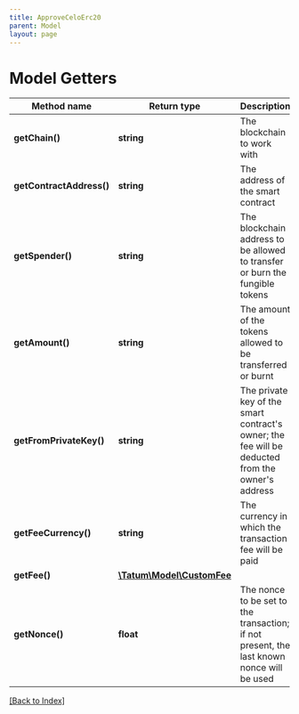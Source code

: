 ```yaml
---
title: ApproveCeloErc20
parent: Model
layout: page
---
```


# Model Getters

Method name | Return type | Description | Notes
------------ | ------------- | ------------- | -------------
**getChain()** | **string** | The blockchain to work with |
**getContractAddress()** | **string** | The address of the smart contract |
**getSpender()** | **string** | The blockchain address to be allowed to transfer or burn the fungible tokens |
**getAmount()** | **string** | The amount of the tokens allowed to be transferred or burnt |
**getFromPrivateKey()** | **string** | The private key of the smart contract's owner; the fee will be deducted from the owner's address |
**getFeeCurrency()** | **string** | The currency in which the transaction fee will be paid |
**getFee()** | [**\Tatum\Model\CustomFee**](CustomFee.md) |  | [optional]
**getNonce()** | **float** | The nonce to be set to the transaction; if not present, the last known nonce will be used | [optional]

[[Back to Index]](../index.md)
